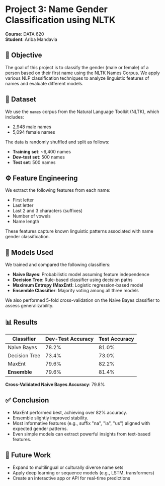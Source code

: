# Project 3: Name Gender Classification using NLTK

**Course**: DATA 620  
**Student**: Ariba Mandavia  

## 📌 Objective

The goal of this project is to classify the gender (male or female) of a person based on their first name using the NLTK Names Corpus. We apply various NLP classification techniques to analyze linguistic features of names and evaluate different models.

## 🧾 Dataset

We use the `names` corpus from the Natural Language Toolkit (NLTK), which includes:

- 2,948 male names
- 5,094 female names

The data is randomly shuffled and split as follows:
- **Training set**: ~6,400 names
- **Dev-test set**: 500 names
- **Test set**: 500 names

## ⚙️ Feature Engineering

We extract the following features from each name:
- First letter
- Last letter
- Last 2 and 3 characters (suffixes)
- Number of vowels
- Name length

These features capture known linguistic patterns associated with name gender classification.

## 🧠 Models Used

We trained and compared the following classifiers:
- **Naive Bayes**: Probabilistic model assuming feature independence
- **Decision Tree**: Rule-based classifier using decision paths
- **Maximum Entropy (MaxEnt)**: Logistic regression-based model
- **Ensemble Classifier**: Majority voting among all three models

We also performed 5-fold cross-validation on the Naive Bayes classifier to assess generalizability.

## 📊 Results

| Classifier           | Dev-Test Accuracy | Test Accuracy |
|----------------------|-------------------|---------------|
| Naive Bayes          | 78.2%             | 81.0%         |
| Decision Tree        | 73.4%             | 73.0%         |
| MaxEnt               | 79.6%             | 82.2%         |
| **Ensemble**         | 79.6%             | 81.4%         |

**Cross-Validated Naive Bayes Accuracy**: 79.8%

## ✅ Conclusion

- MaxEnt performed best, achieving over 82% accuracy.
- Ensemble slightly improved stability.
- Most informative features (e.g., suffix "na", "ia", "us") aligned with expected gender patterns.
- Even simple models can extract powerful insights from text-based features.

## 🔮 Future Work

- Expand to multilingual or culturally diverse name sets
- Apply deep learning or sequence models (e.g., LSTM, transformers)
- Create an interactive app or API for real-time predictions

